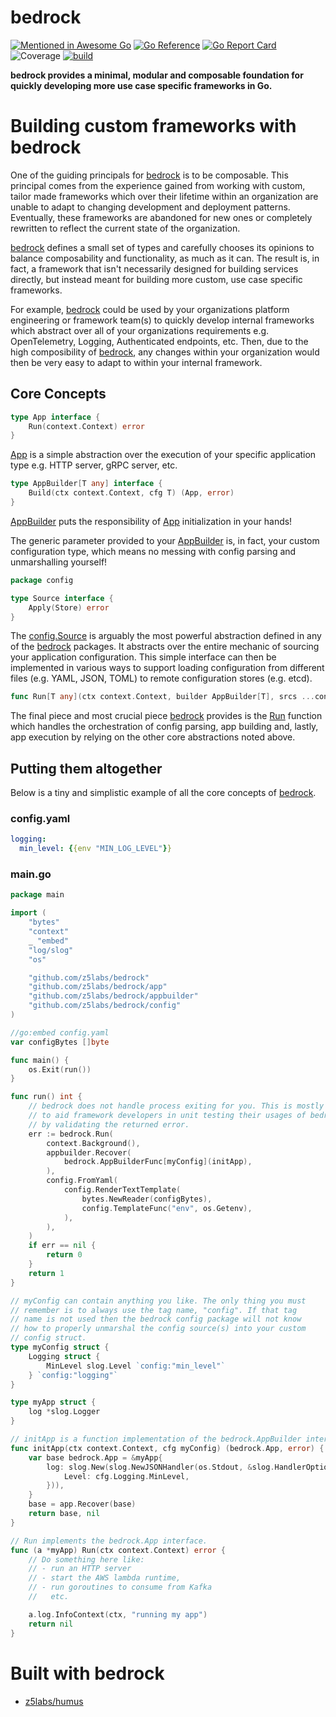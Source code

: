 # bedrock
[![Mentioned in Awesome Go](https://awesome.re/mentioned-badge.svg)](https://github.com/avelino/awesome-go)
[![Go Reference](https://pkg.go.dev/badge/github.com/z5labs/bedrock.svg)](https://pkg.go.dev/github.com/z5labs/bedrock)
[![Go Report Card](https://goreportcard.com/badge/github.com/z5labs/bedrock)](https://goreportcard.com/report/github.com/z5labs/bedrock)
![Coverage](https://img.shields.io/badge/Coverage-96.1%25-brightgreen)
[![build](https://github.com/z5labs/bedrock/actions/workflows/build.yaml/badge.svg)](https://github.com/z5labs/bedrock/actions/workflows/build.yaml)

**bedrock provides a minimal, modular and composable foundation for
quickly developing more use case specific frameworks in Go.**

# Building custom frameworks with bedrock

One of the guiding principals for [bedrock](https://pkg.go.dev/github.com/z5labs/bedrock) is to be composable.
This principal comes from the experience gained from working with custom, tailor made frameworks which
over their lifetime within an organization are unable to adapt to changing
development and deployment patterns. Eventually, these frameworks are abandoned
for new ones or completely rewritten to reflect the current state of the organization.

[bedrock](https://pkg.go.dev/github.com/z5labs/bedrock) defines a small set of types and carefully
chooses its opinions to balance composability and functionality, as much as it can. The result is, in fact, a framework
that isn't necessarily designed for building services directly, but instead meant for building
more custom, use case specific frameworks.

For example, [bedrock](https://pkg.go.dev/github.com/z5labs/bedrock) could be used by your organizations
platform engineering or framework team(s) to quickly develop internal frameworks which abstract over all of
your organizations requirements e.g. OpenTelemetry, Logging, Authenticated endpoints, etc. Then, due to the
high composibility of [bedrock](https://pkg.go.dev/github.com/z5labs/bedrock), any changes within your
organization would then be very easy to adapt to within your internal framework.

## Core Concepts

```go
type App interface {
	Run(context.Context) error
}
```

[App](https://pkg.go.dev/github.com/z5labs/bedrock#App) is a
simple abstraction over the execution of your specific application type
e.g. HTTP server, gRPC server, etc.

```go
type AppBuilder[T any] interface {
	Build(ctx context.Context, cfg T) (App, error)
}
```

[AppBuilder](https://pkg.go.dev/github.com/z5labs/bedrock#AppBuilder) puts
the responsibility of [App](https://pkg.go.dev/github.com/z5labs/bedrock#App) initialization
in your hands!

The generic parameter provided to your [AppBuilder](https://pkg.go.dev/github.com/z5labs/bedrock#AppBuilder)
is, in fact, your custom configuration type, which means no messing with config
parsing and unmarshalling yourself!

```go
package config

type Source interface {
	Apply(Store) error
}
```

The [config.Source](https://pkg.go.dev/github.com/z5labs/bedrock/pkg/config#Source) is
arguably the most powerful abstraction defined in any of the [bedrock](https://pkg.go.dev/github.com/z5labs/bedrock)
packages. It abstracts over the entire mechanic of sourcing your application configuration.
This simple interface can then be implemented in various ways to support loading configuration
from different files (e.g. YAML, JSON, TOML) to remote configuration stores (e.g. etcd).

```go
func Run[T any](ctx context.Context, builder AppBuilder[T], srcs ...config.Source) error
```

The final piece and most crucial piece [bedrock](https://pkg.go.dev/github.com/z5labs/bedrock)
provides is the [Run](https://pkg.go.dev/github.com/z5labs/bedrock#Run) function which
handles the orchestration of config parsing, app building and, lastly, app execution by relying
on the other core abstractions noted above.

## Putting them altogether

Below is a tiny and simplistic example of all the core concepts of [bedrock](https://pkg.go.dev/github.com/z5labs/bedrock).

### config.yaml

```yaml
logging:
  min_level: {{env "MIN_LOG_LEVEL"}}
```

### main.go

```go
package main

import (
	"bytes"
	"context"
	_ "embed"
	"log/slog"
	"os"

	"github.com/z5labs/bedrock"
	"github.com/z5labs/bedrock/app"
	"github.com/z5labs/bedrock/appbuilder"
	"github.com/z5labs/bedrock/config"
)

//go:embed config.yaml
var configBytes []byte

func main() {
	os.Exit(run())
}

func run() int {
	// bedrock does not handle process exiting for you. This is mostly
	// to aid framework developers in unit testing their usages of bedrock
	// by validating the returned error.
	err := bedrock.Run(
		context.Background(),
		appbuilder.Recover(
			bedrock.AppBuilderFunc[myConfig](initApp),
		),
		config.FromYaml(
			config.RenderTextTemplate(
				bytes.NewReader(configBytes),
				config.TemplateFunc("env", os.Getenv),
			),
		),
	)
	if err == nil {
		return 0
	}
	return 1
}

// myConfig can contain anything you like. The only thing you must
// remember is to always use the tag name, "config". If that tag
// name is not used then the bedrock config package will not know
// how to properly unmarshal the config source(s) into your custom
// config struct.
type myConfig struct {
	Logging struct {
		MinLevel slog.Level `config:"min_level"`
	} `config:"logging"`
}

type myApp struct {
	log *slog.Logger
}

// initApp is a function implementation of the bedrock.AppBuilder interface.
func initApp(ctx context.Context, cfg myConfig) (bedrock.App, error) {
	var base bedrock.App = &myApp{
		log: slog.New(slog.NewJSONHandler(os.Stdout, &slog.HandlerOptions{
			Level: cfg.Logging.MinLevel,
		})),
	}
	base = app.Recover(base)
	return base, nil
}

// Run implements the bedrock.App interface.
func (a *myApp) Run(ctx context.Context) error {
	// Do something here like:
	// - run an HTTP server
	// - start the AWS lambda runtime,
	// - run goroutines to consume from Kafka
	//   etc.

	a.log.InfoContext(ctx, "running my app")
	return nil
}
```

# Built with bedrock

- [z5labs/humus](https://github.com/z5labs/humus)